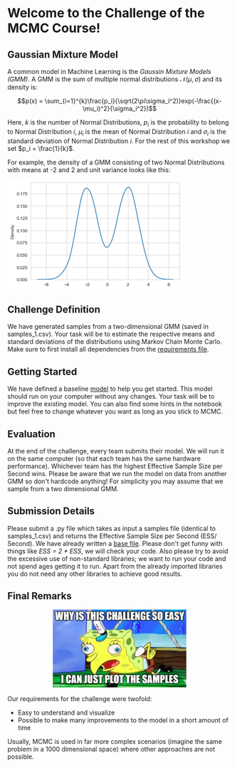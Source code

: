 # Welcome to the Challenge of the MCMC Course!

## Gaussian Mixture Model

A common model in Machine Learning is the *Gaussin Mixture Models (GMM)*. A GMM is the sum of multiple normal distributions $\mathcal{N}(\mu, \sigma)$ and its density is:

$$p(x) = \sum_{i=1}^{k}\frac{p_i}{\sqrt(2\pi\sigma_i^2)}exp(-\frac{(x-\mu_i)^2}{\sigma_i^2})$$

Here, $k$ is the number of Normal Distributions, $p_i$ is the probability to belong to Normal Distribution $i$, $\mu_i$ is the mean of Normal Distribution $i$ and $\sigma_i$ is the standard deviation of Normal Distribution $i$. For the rest of this workshop we set $p_i = \frac{1}{k}$.

For example, the density of a GMM consisting of two Normal Distributions with means at -2 and 2 and unit variance looks like this:

![GMM](gmm_example.png "Title")

## Challenge Definition

We have generated samples from a two-dimensional GMM (saved in samples_1.csv). Your task will be to estimate the respective means and standard deviations of the distributions using Markov Chain Monte Carlo. Make sure to first install all dependencies from the [requirements file](requirements.txt).

## Getting Started

We have defined a baseline [model](run_me.ipynb) to help you get started. This model should run on your computer without any changes. Your task will be to improve the existing model. You can also find some hints in the notebook but feel free to change whatever you want as long as you stick to MCMC.

## Evaluation

At the end of the challenge, every team submits their model. We will run it on the same computer (so that each team has the same hardware performance). Whichever team has the highest Effective Sample Size per Second wins. Please be aware that we run the model on data from another GMM so don't hardcode anything! For simplicity you may assume that we sample from a two dimensional GMM.

## Submission Details

Please submit a .py file which takes as input a samples file (identical to samples_1.csv) and returns the Effective Sample Size per Second (ESS/ Second). We have already written a [base file](submission_example.py). Please don't get funny with things like *ESS = 2 * ESS*, we will check your code. Also please try to avoid the excessive use of non-standard libraries; we want to run your code and not spend ages getting it to run. Apart from the already imported libraries you do not need any other libraries to achieve good results.

## Final Remarks

<p align="center">
<img src="why_so_easy.jpg" alt="drawing" width="300"/>
</p>

Our requirements for the challenge were twofold:
- Easy to understand and visualize
- Possible to make many improvements to the model in a short amount of time

Usually, MCMC is used in far more complex scenarios (imagine the same problem in a 1000 dimensional space) where other approaches are not possible.
